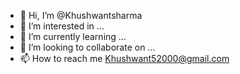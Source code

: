 - 👋 Hi, I’m @Khushwantsharma
- 👀 I’m interested in ...
- 🌱 I’m currently learning ...
- 💞️ I’m looking to collaborate on ...
- 📫 How to reach me Khushwant52000@gmail.com

<!---
Khushwantsharma/Khushwantsharma is a ✨ special ✨ repository because its `README.md` (this file) appears on your GitHub profile.
You can click the Preview link to take a look at your changes.
--->
